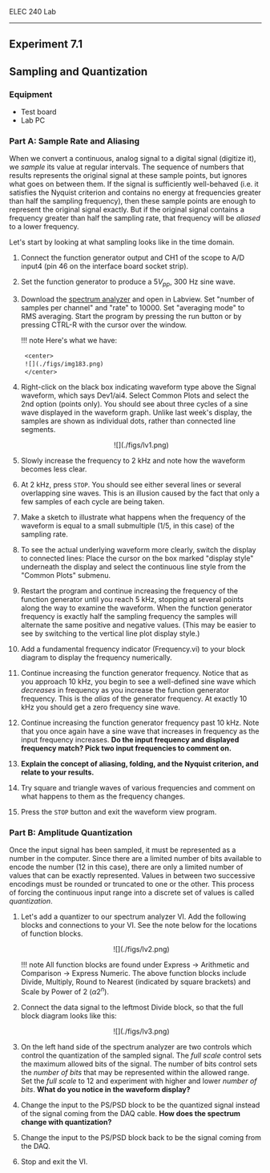 ELEC 240 Lab

------------------------------------------------------------------------

Experiment 7.1
--------------

Sampling and Quantization
-------------------------

### Equipment

* Test board
* Lab PC

### Part A: Sample Rate and Aliasing

When we convert a continuous, analog signal to a digital signal (digitize it),
we *sample* its value at regular intervals. The sequence of numbers that
results represents the original signal at these sample points, but ignores what
goes on between them. If the signal is sufficiently well-behaved (i.e. it
satisfies the Nyquist criterion and contains no energy at frequencies greater
than half the sampling frequency), then these sample points are enough to
represent the original signal exactly. But if the original signal contains a
frequency greater than half the sampling rate, that frequency will be *aliased*
to a lower frequency.  

Let's start by looking at what sampling looks like in the time domain.

1. Connect the function generator output and CH1 of the scope to A/D input4
   (pin 46 on the interface board socket strip).

2. Set the function generator to produce a $5 V_{ pp }$, 300 Hz sine wave.

3. Download the [spectrum analyzer](./labview/Lab7_Spectrum_Analyzer.vi) and
   open in Labview. Set "number of samples per channel" and "rate" to 10000.
   Set "averaging mode" to RMS averaging. Start the program by pressing the run
   button or by pressing CTRL-R with the cursor over the window.

    !!! note
        Here's what we have:

        <center>
        ![](./figs/img183.png)
        </center>

6. Right-click on the black box indicating waveform type above the Signal
   waveform, which says Dev1/ai4. Select Common Plots and select the 2nd option
   (points only). You should see about three cycles of a sine wave displayed in
   the waveform graph. Unlike last week's display, the samples are shown as
   individual dots, rather than connected line segments.

    <center>
    ![](./figs/lv1.png)
    </center>

7. Slowly increase the frequency to 2 kHz and note how the waveform becomes
   less clear.

8. At 2 kHz, press `STOP`. You should see either several lines or several
   overlapping sine waves. This is an illusion caused by the fact that only a
   few samples of each cycle are being taken.

9. Make a sketch to illustrate what happens when the frequency of the waveform
   is equal to a small submultiple (1/5, in this case) of the sampling rate.

10. To see the actual underlying waveform more clearly, switch the display to
    connected lines: Place the cursor on the box marked "display style"
    underneath the display and select the continuous line style from the
    "Common Plots" submenu.

11. Restart the program and continue increasing the frequency of the function
    generator until you reach 5 kHz, stopping at several points along the way
    to examine the waveform. When the function generator frequency is exactly
    half the sampling frequency the samples will alternate the same positive
    and negative values. (This may be easier to see by switching to the
    vertical line plot display style.)

12. Add a fundamental frequency indicator (Frequency.vi) to your block diagram to display the frequency numerically.

13. Continue increasing the function generator frequency. Notice that as you
    approach 10 kHz, you begin to see a well-defined sine wave which
    *decreases* in frequency as you increase the function generator frequency.
    This is the *alias* of the generator frequency. At exactly 10 kHz you
    should get a zero frequency sine wave.

14. Continue increasing the function generator frequency past 10 kHz. Note that
    you once again have a sine wave that increases in frequency as the input
    frequency increases. **Do the input frequency and displayed frequency
    match? Pick two input frequencies to comment on.**

15. **Explain the concept of aliasing, folding, and the Nyquist criterion, and
    relate to your results.**

16. Try square and triangle waves of various frequencies and comment on what
    happens to them as the frequency changes.

17. Press the `STOP` button and exit the waveform view program.


### Part B: Amplitude Quantization

Once the input signal has been sampled, it must be represented as a number in
the computer. Since there are a limited number of bits available to encode the
number (12 in this case), there are only a limited number of values that can be
exactly represented. Values in between two successive encodings must be rounded
or truncated to one or the other. This process of forcing the continuous input
range into a discrete set of values is called *quantization*.


1. Let's add a quantizer to our spectrum analyzer VI. Add the following blocks
   and connections to your VI. See the note below for the locations of function
   blocks.

    <center>
    ![](./figs/lv2.png)
    </center>

    !!! note
        All function blocks are found under Express $\rightarrow$ Arithmetic
        and Comparison $\rightarrow$ Express Numeric. The above function blocks
        include Divide, Multiply, Round to Nearest (indicated by square
        brackets) and Scale by Power of 2 ($\alpha 2^n$).

2. Connect the data signal to the leftmost Divide block, so that the full block
   diagram looks like this:

    <center>
    ![](./figs/lv3.png)
    </center>

3. On the left hand side of the spectrum analyzer are two controls which
   control the quantization of the sampled signal. The *full scale* control
   sets the maximum allowed bits of the signal. The number of bits control sets
   the *number of bits* that may be represented within the allowed range. Set
   the *full scale* to 12 and experiment with higher and lower *number of
   bits*. **What do you notice in the waveform display?**

4. Change the input to the PS/PSD block to be the quantized signal instead of
   the signal coming from the DAQ cable. **How does the spectrum change with
   quantization?**

5. Change the input to the PS/PSD block back to be the signal coming from the
   DAQ.

6. Stop and exit the VI.
